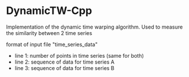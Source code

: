 # DynamicTW-Cpp
Implementation of the dynamic time warping algorithm.
Used to measure the similarity between 2 time series

format of input file "time_series_data"
- line 1: number of points in time series (same for both)
- line 2: sequence of data for time series A
- line 3: sequence of data for time series B
